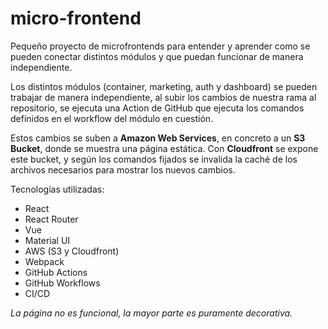 # micro-frontend

Pequeño proyecto de microfrontends para entender y aprender como se pueden conectar distintos módulos y que puedan funcionar de manera independiente.

Los distintos módulos (container, marketing, auth y dashboard) se pueden trabajar de manera independiente, al subir los cambios de nuestra rama al repositorio, se ejecuta una Action de GitHub que ejecuta los comandos definidos en el workflow del módulo en cuestión.

Estos cambios se suben a **Amazon Web Services**, en concreto a un **S3 Bucket**, donde se muestra una página estática. Con **Cloudfront** se expone este bucket, y según los comandos fijados se invalida la caché de los archivos necesarios para mostrar los nuevos cambios.


Tecnologías utilizadas:
- React
- React Router
- Vue
- Material UI
- AWS (S3 y Cloudfront)
- Webpack
- GitHub Actions
- GitHub Workflows
- CI/CD

*La página no es funcional, la mayor parte es puramente decorativa.*
